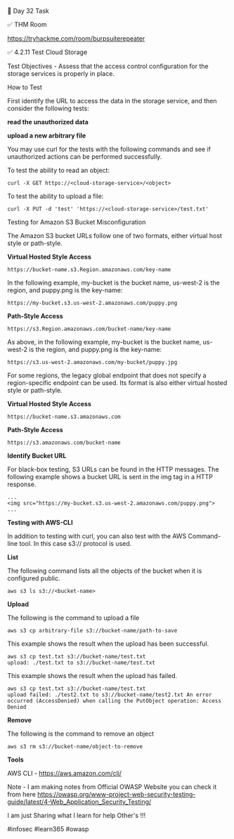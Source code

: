 🎯 Day 32 Task


✅ THM Room


https://tryhackme.com/room/burpsuiterepeater


✅ 4.2.11 Test Cloud Storage


Test Objectives - Assess that the access control configuration for the storage services is properly in place.


How to Test

First identify the URL to access the data in the storage service, and then consider the following tests:

**read the unauthorized data**

**upload a new arbitrary file**


You may use curl for the tests with the following commands and see if unauthorized actions can be performed successfully.


To test the ability to read an object:

```
curl -X GET https://<cloud-storage-service>/<object>
```


To test the ability to upload a file:


```
curl -X PUT -d 'test' 'https://<cloud-storage-service>/test.txt'
```

Testing for Amazon S3 Bucket Misconfiguration

The Amazon S3 bucket URLs follow one of two formats, either virtual host style or path-style.


**Virtual Hosted Style Access**

```
https://bucket-name.s3.Region.amazonaws.com/key-name
```

In the following example, my-bucket is the bucket name, us-west-2 is the region, and puppy.png is the key-name:

```
https://my-bucket.s3.us-west-2.amazonaws.com/puppy.png
```

**Path-Style Access**

```
https://s3.Region.amazonaws.com/bucket-name/key-name
```

As above, in the following example, my-bucket is the bucket name, us-west-2 is the region, and puppy.png is the key-name:

```
https://s3.us-west-2.amazonaws.com/my-bucket/puppy.jpg
```


For some regions, the legacy global endpoint that does not specify a region-specific endpoint can be used. Its format is also either virtual hosted style or path-style.


**Virtual Hosted Style Access**

```
https://bucket-name.s3.amazonaws.com
```

**Path-Style Access**

```
https://s3.amazonaws.com/bucket-name
```


**Identify Bucket URL**

For black-box testing, S3 URLs can be found in the HTTP messages. The following example shows a bucket URL is sent in the img tag in a HTTP response.
```
...
<img src="https://my-bucket.s3.us-west-2.amazonaws.com/puppy.png">
...
```

**Testing with AWS-CLI**

In addition to testing with curl, you can also test with the AWS Command-line tool. In this case s3:// protocol is used.

**List**

The following command lists all the objects of the bucket when it is configured public.


```
aws s3 ls s3://<bucket-name>
```

**Upload**

The following is the command to upload a file

```
aws s3 cp arbitrary-file s3://bucket-name/path-to-save
```

This example shows the result when the upload has been successful.

```
aws s3 cp test.txt s3://bucket-name/test.txt
upload: ./test.txt to s3://bucket-name/test.txt
```

This example shows the result when the upload has failed.

```
aws s3 cp test.txt s3://bucket-name/test.txt
upload failed: ./test2.txt to s3://bucket-name/test2.txt An error occurred (AccessDenied) when calling the PutObject operation: Access Denied
```
**Remove**

The following is the command to remove an object

```
aws s3 rm s3://bucket-name/object-to-remove
```

**Tools**

AWS CLI - https://aws.amazon.com/cli/


Note - I am making notes from Official OWASP Website you can check it from here
https://owasp.org/www-project-web-security-testing-guide/latest/4-Web_Application_Security_Testing/ 


I am just Sharing what I learn for help Other's !!!


#infosec #learn365 #owasp 






